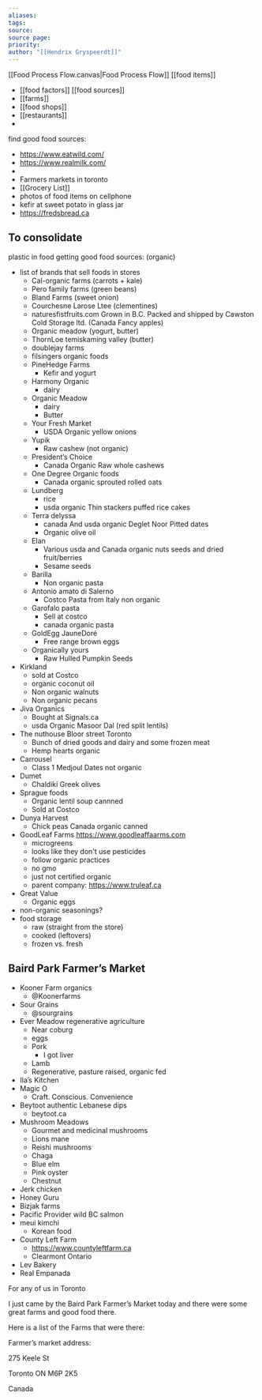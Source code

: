 ```yaml
---
aliases: 
tags: 
source: 
source page: 
priority: 
author: "[[Hendrix Gryspeerdt]]"
---
```

[[Food Process Flow.canvas|Food Process Flow]]
[[food items]]
- [[food factors]]
[[food sources]]
- [[farms]]
- [[food shops]]
- [[restaurants]]
- 


find good food sources:
- https://www.eatwild.com/
- https://www.realmilk.com/
- 
- Farmers markets in toronto
- [[Grocery List]]
- photos of food items on cellphone
- kefir at sweet potato in glass jar
- https://fredsbread.ca

## To consolidate 
plastic in food
getting good food sources: (organic)
- list of brands that sell foods in stores 
	- Cal-organic farms (carrots + kale)
	- Pero family farms (green beans)
	- Bland Farms (sweet onion)
	- Courchesne Larose Ltee (clementines)
	- naturesfistfruits.com Grown in B.C. Packed and shipped by Cawston Cold Storage ltd. (Canada Fancy apples)
	- Organic meadow (yogurt, butter)
	- ThornLoe temiskaming valley (butter)
	- doublejay farms
	- filsingers organic foods
	- PineHedge Farms 
		- Kefir and yogurt
	- Harmony Organic 
		- dairy
	- Organic Meadow 
		- dairy
		- Butter
	- Your Fresh Market
		- USDA Organic yellow onions
	- Yupik
		- Raw cashew (not organic)
	- President’s Choice
		- Canada Organic Raw whole cashews 
	- One Degree Organic foods
		- Canada organic sprouted rolled oats
	- Lundberg
		- rice
		- usda organic Thin stackers puffed rice cakes
	- Terra delyssa
		- canada And usda organic Deglet Noor Pitted dates
		- Organic olive oil
	- Elan
		- Various usda and Canada organic nuts seeds and dried fruit/berries
		- Sesame seeds
	- Barilla
		- Non organic pasta
	- Antonio amato di Salerno 
		- Costco Pasta from Italy non organic 
	- Garofalo pasta
		- Sell at costco
		- canada organic pasta
	- GoldEgg JauneDoré
		- Free range brown eggs
	- Organically yours 
		- Raw Hulled Pumpkin Seeds
- Kirkland 
	- sold at Costco
	- organic coconut oil
	- Non organic walnuts
	- Non organic pecans
- Jiva Organics
	- Bought at Signals.ca
	- usda Organic Masoor Dal (red split lentils) 
- The nuthouse Bloor street Toronto 
	- Bunch of dried goods and dairy and some frozen meat
	- Hemp hearts organic
- Carrousel 
	- Class 1 Medjoul Dates not organic
- Dumet 
	- Chaldiki Greek olives
- Sprague foods
	- Organic lentil soup cannned
	- Sold at Costco 
- Dunya Harvest
	- Chick peas Canada organic canned
- GoodLeaf Farms https://www.goodleaffaarms.com
    - microgreens
    - looks like they don't use pesticides
    - follow organic practices
    - no gmo
    - just not certified organic
    - parent company: https://www.truleaf.ca
- Great Value
	- Organic eggs
- non-organic seasonings?
- food storage
    - raw (straight from the store)
    - cooked (leftovers)
    - frozen vs. fresh
## Baird Park Farmer’s Market
- Kooner Farm organics
	- @Koonerfarms
- Sour Grains
	- @sourgrains
- Ever Meadow regenerative agriculture
	- Near coburg 
	- eggs
	- Pork
		- I got liver
	- Lamb
	- Regenerative, pasture raised, organic fed
- Ila’s Kitchen
- Magic O
	- Craft. Conscious. Convenience
- Beytoot authentic Lebanese dips
	- beytoot.ca
- Mushroom Meadows
	- Gourmet and medicinal mushrooms 
	- Lions mane
	- Reishi mushrooms 
	- Chaga
	- Blue elm
	- Pink oyster
	- Chestnut 
- Jerk chicken
- Honey Guru
- Bizjak farms
- Pacific Provider wild BC salmon
- meui kimchi
	- Korean food
- County Left Farm
	- https://www.countyleftfarm.ca
	- Clearmont Ontario 
- Lev Bakery
- Real Empanada



For any of us in Toronto

  

I just came by the Baird Park Farmer’s Market today and there were some great farms and good food there.

  

Here is a list of the Farms that were there:

  

  

Farmer’s market address: 

275 Keele St

Toronto ON M6P 2K5

Canada
